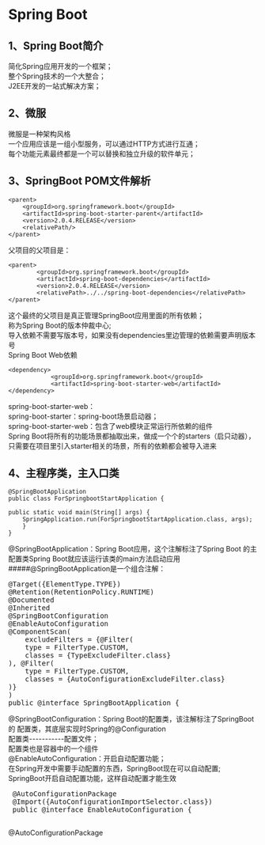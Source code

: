 # Spring Boot
## 1、Spring Boot简介
简化Spring应用开发的一个框架；<br>
整个Spring技术的一个大整合；<br>
J2EE开发的一站式解决方案；<br>
## 2、微服
微服是一种架构风格<br>
一个应用应该是一组小型服务，可以通过HTTP方式进行互通；<br>
每个功能元素最终都是一个可以替换和独立升级的软件单元；
## 3、SpringBoot POM文件解析

    <parent>
		<groupId>org.springframework.boot</groupId>
		<artifactId>spring-boot-starter-parent</artifactId>
		<version>2.0.4.RELEASE</version>
		<relativePath/> 
	</parent>
父项目的父项目是：

    <parent>
            <groupId>org.springframework.boot</groupId>
            <artifactId>spring-boot-dependencies</artifactId>
            <version>2.0.4.RELEASE</version>
            <relativePath>../../spring-boot-dependencies</relativePath>
    </parent>
   这个最终的父项目是真正管理SpringBoot应用里面的所有依赖；<br>
   称为Spring Boot的版本仲裁中心;<br>
   导入依赖不需要写版本号，如果没有dependencies里边管理的依赖需要声明版本号<br>
   Spring Boot Web依赖
   
    <dependency>
    			<groupId>org.springframework.boot</groupId>
    			<artifactId>spring-boot-starter-web</artifactId>
    </dependency>
   spring-boot-starter-web：<br>
       spring-boot-starter：spring-boot场景启动器；<br>
       spring-boot-starter-web：包含了web模块正常运行所依赖的组件<br>
    Spring Boot将所有的功能场景都抽取出来，做成一个个的starters（启只动器），
    只需要在项目里引入starter相关的场景，所有的依赖都会被导入进来
## 4、主程序类，主入口类
    @SpringBootApplication
    public class ForSpringbootStartApplication {

	public static void main(String[] args) {
		SpringApplication.run(ForSpringbootStartApplication.class, args);
	    }
    }
@SpringBootApplication：Spring Boot应用，这个注解标注了Spring Boot
的主配置类Spring Boot就应该运行该类的main方法启动应用
#####@SpringBootApplication是一个组合注解：
<pre name="code" class="java">
@Target({ElementType.TYPE})
@Retention(RetentionPolicy.RUNTIME)
@Documented
@Inherited
@SpringBootConfiguration
@EnableAutoConfiguration
@ComponentScan(
    excludeFilters = {@Filter(
    type = FilterType.CUSTOM,
    classes = {TypeExcludeFilter.class}
), @Filter(
    type = FilterType.CUSTOM,
    classes = {AutoConfigurationExcludeFilter.class}
)}
)
public @interface SpringBootApplication {
</pre>
@SpringBootConfiguration：Spring Boot的配置类，该注解标注了SpringBoot的
配置类，其底层实现时Spring的@Configuration<br>
配置类-----------配置文件；<br>
配置类也是容器中的一个组件<br>
@EnableAutoConfiguration：开启自动配置功能；<br>
在Spring开发中需要手动配置的东西，SpringBoot现在可以自动配置;<br>
SpringBoot开启自动配置功能，这样自动配置才能生效
<pre name="code" class="java">
 @AutoConfigurationPackage
 @Import({AutoConfigurationImportSelector.class})
 public @interface EnableAutoConfiguration {
 </pre>
  @AutoConfigurationPackage


